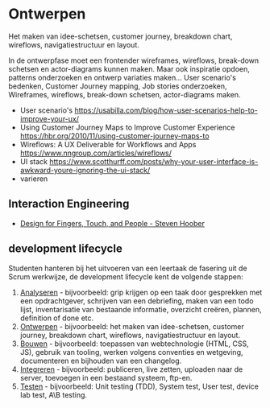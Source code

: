 # Ontwerpen

Het maken van idee-schetsen, customer journey, breakdown chart, wireflows, navigatiestructuur en layout.

In de ontwerpfase moet een frontender wireframes, wireflows, break-down schetsen en actor-diagrams kunnen maken. Maar ook inspiratie opdoen, patterns onderzoeken en ontwerp variaties maken...
User scenario's bedenken, Customer Journey mapping, Job stories onderzoeken, Wireframes, wireflows, break-down schetsen, actor-diagrams maken.


- User scenario's https://usabilla.com/blog/how-user-scenarios-help-to-improve-your-ux/
- Using Customer Journey Maps to Improve Customer Experience https://hbr.org/2010/11/using-customer-journey-maps-to
- Wireflows: A UX Deliverable for Workflows and Apps https://www.nngroup.com/articles/wireflows/
- UI stack https://www.scotthurff.com/posts/why-your-user-interface-is-awkward-youre-ignoring-the-ui-stack/
- varieren

## Interaction Engineering
- [Design for Fingers, Touch, and People - Steven Hoober](https://www.uxmatters.com/mt/archives/2017/03/design-for-fingers-touch-and-people-part-1.php)







## development lifecycle

Studenten hanteren bij het uitvoeren van een leertaak de fasering uit de Scrum werkwijze, de development lifecycle kent de volgende stappen:

1. [Analyseren](analyseren.md) - bijvoorbeeld: grip krijgen op een taak door gesprekken met een opdrachtgever, schrijven van een debriefing, maken van een todo lijst, inventarisatie van bestaande informatie, overzicht creëren, plannen, definition of done etc.
2. [Ontwerpen](ontwerpen.md) - bijvoorbeeld: het maken van idee-schetsen, customer journey, breakdown chart, wireflows, navigatiestructuur en layout.
3. [Bouwen](bouwen.md) - bijvoorbeeld: toepassen van webtechnologie (HTML, CSS, JS), gebruik van tooling, werken volgens conventies en wetgeving, documenteren en bijhouden van een changelog.
4. [Integreren](integreren.md) - bijvoorbeeld: publiceren, live zetten, uploaden naar de server, toevoegen in een bestaand systeem, ftp-en.
5. [Testen](testen.md) - bijvoorbeeld: Unit testing (TDD), System test, User test, device lab test, A\B testing.
